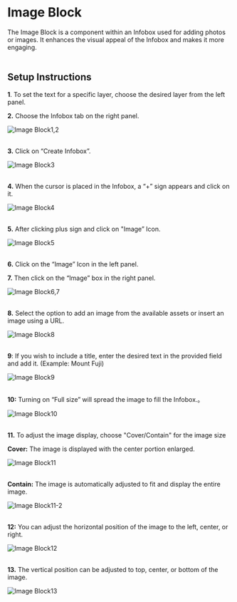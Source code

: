 # Image Block

The Image Block is a component within an Infobox used for adding photos or images. It enhances the visual appeal of the Infobox and makes it more engaging.
<br>
<br>

## Setup Instructions 

**1**. To set the text for a specific layer, choose the desired layer from the left panel.

**2.** Choose the Infobox tab on the right panel.

![Image Block1,2](https://github.com/CS-eukarya/User-Manual-English-/assets/154571156/355ada38-7342-4993-a388-ff7de969ad0d)
<br>
<br>

**3.** Click on “Create Infobox”.

![Image Block3](https://github.com/CS-eukarya/User-Manual-English-/assets/154571156/971384b5-1590-4b39-a4f6-56f52c4bf6d9)
<br>
<br>

**4.** When the cursor is placed in the Infobox, a “+” sign appears and click on it.

![Image Block4](https://github.com/CS-eukarya/User-Manual-English-/assets/154571156/01762181-e55f-4cdd-b332-4b9fdeb16842)
<br>
<br>

**5.** After clicking plus sign and click on "Image” Icon.

![Image Block5](https://github.com/CS-eukarya/User-Manual-English-/assets/154571156/6cb4f8ef-f6b5-49bf-bbe2-fe61207a95e8)
<br>
<br>

**6.** Click on the “Image” Icon in the left panel. 

**7.** Then click on the “Image” box in the right panel.

![Image Block6,7](https://github.com/CS-eukarya/User-Manual-English-/assets/154571156/33c64819-c3da-4221-9746-c9d54cc5b037)
<br>
<br>

**8.** Select the option to add an image from the available assets or insert an image using a URL.

![Image Block8](https://github.com/CS-eukarya/User-Manual-English-/assets/154571156/c20eeea2-b560-4c2f-8e8b-ff807f8891bd)
<br>
<br>

**9**: If you wish to include a title, enter the desired text in the provided field and add it. 
(Example: Mount Fuji)

![Image Block9](https://github.com/CS-eukarya/User-Manual-English-/assets/154571156/b0089391-ffba-4099-8f32-83e583d8cc53)
<br>
<br>

**10:** Turning on “Full size” will spread the image to fill the Infobox.。

![Image Block10](https://github.com/CS-eukarya/User-Manual-English-/assets/154571156/85bec713-9792-4384-9c63-1e0a7c3b4fcd)
<br>
<br>

**11.** To adjust the image display, choose "Cover/Contain" for the image size

**Cover:** The image is displayed with the center portion enlarged.

![Image Block11](https://github.com/CS-eukarya/User-Manual-English-/assets/154571156/17ba6558-2665-4cf0-8675-9e705d64e656)
<br>
<br>

**Contain:** The image is automatically adjusted to fit and display the entire image.

![Image Block11-2](https://github.com/CS-eukarya/User-Manual-English-/assets/154571156/2ae2629f-0d79-4698-8a4f-afec8d117e56)
<br>
<br>

**12:** You can adjust the horizontal position of the image to the left, center, or right.

![Image Block12](https://github.com/CS-eukarya/User-Manual-English-/assets/154571156/0a4dee72-cc55-4091-842e-4af863fb1629)
<br>
<br>

**13.** The vertical position can be adjusted to top, center, or bottom of the image.

![Image Block13](https://github.com/CS-eukarya/User-Manual-English-/assets/154571156/f0fd48ec-08d1-47db-b529-fdfe040c1486)


